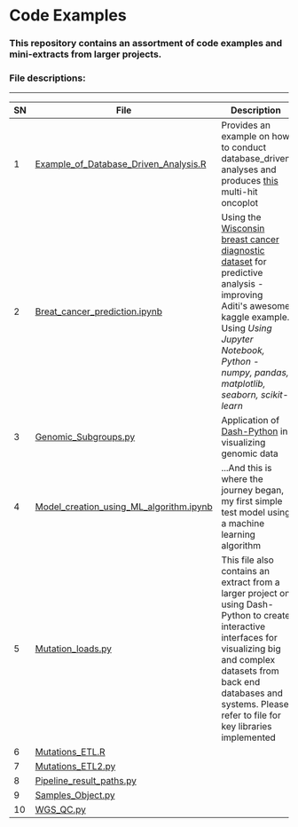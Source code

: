 # Code Examples

### This repository contains an assortment of code examples and mini-extracts from larger projects.

### File descriptions:
-------------------------

| **SN** |  **File**   | **Description** |
|----------------|------------|------------|
|1|[Example_of_Database_Driven_Analysis.R](https://github.com/rasiimwe/Code_Examples/blob/main/Example_of_Database_Driven_Analysis.R)|Provides an example on how to conduct database_driven analyses and produces [this](https://github.com/rasiimwe/Code_Examples/blob/main/oncoplot_funccall.pdf) multi-hit oncoplot|
|2|[Breat_cancer_prediction.ipynb](https://github.com/rasiimwe/Code_Examples/blob/main/Breat_cancer_prediction.ipynb)|Using the [Wisconsin breast cancer diagnostic dataset](https://archive.ics.uci.edu/ml/datasets/Breast+Cancer+Wisconsin+%28Diagnostic%29) for predictive analysis - improving Aditi's awesome kaggle example. Using *Using Jupyter Notebook, Python - numpy, pandas, matplotlib, seaborn, scikit-learn* |
|3|[Genomic_Subgroups.py](https://github.com/rasiimwe/Code_Examples/blob/main/Genomic_Subgroups.py)|Application of [Dash-Python](https://dash.plotly.com) in visualizing genomic data|
|4|[Model_creation_using_ML_algorithm.ipynb](https://github.com/rasiimwe/Code_Examples/blob/main/Model_creation_using_ML_algorithm.ipynb)|...And this is where the journey began, my first simple test model using a machine learning algorithm|
|5|[Mutation_loads.py](https://github.com/rasiimwe/Code_Examples/blob/main/Mutation_loads.py)|This file also contains an extract from a larger project on using Dash-Python to create interactive interfaces for visualizing big and complex datasets from back end databases and systems. Please refer to file for key libraries implemented|
|6|[Mutations_ETL.R](https://github.com/rasiimwe/Code_Examples/blob/main/Mutations_ETL.R)| |
|7|[Mutations_ETL2.py](https://github.com/rasiimwe/Code_Examples/blob/main/Mutations_ETL2.py)| |
|8|[Pipeline_result_paths.py](https://github.com/rasiimwe/Code_Examples/blob/main/Pipeline_result_paths.py)| |
|9|[Samples_Object.py](https://github.com/rasiimwe/Code_Examples/blob/main/Samples_Object.py)| |
|10|[WGS_QC.py](https://github.com/rasiimwe/Code_Examples/blob/main/WGS_QC.py)| |

